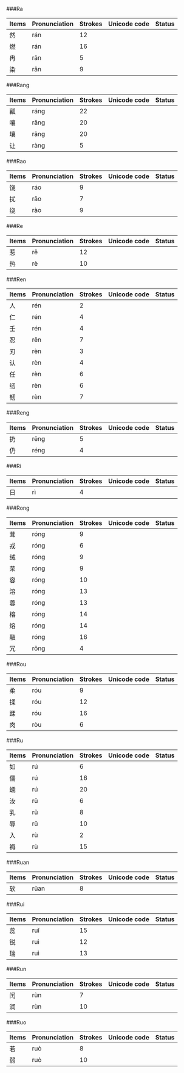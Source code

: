 ###Ra

| Items | Pronunciation | Strokes | Unicode code | Status |
| :---------------- | :---------- | :---------- | :---------- | :---------- |
| 然 | rán | 12 |  |  |
| 燃 | rán | 16 |  |  |
| 冉 | rǎn | 5 |  |  |
| 染 | rǎn | 9 |  |  |

###Rang

| Items | Pronunciation | Strokes | Unicode code | Status |
| :---------------- | :---------- | :---------- | :---------- | :---------- |
| 瓤 | ráng | 22 |  |  |
| 嚷 | rǎng | 20 |  |  |
| 壤 | rǎng | 20 |  |  |
| 让 | ràng | 5 |  |  |

###Rao

| Items | Pronunciation | Strokes | Unicode code | Status |
| :---------------- | :---------- | :---------- | :---------- | :---------- |
| 饶 | ráo | 9 |  |  |
| 扰 | rǎo | 7 |  |  |
| 绕 | rào | 9 |  |  |

###Re

| Items | Pronunciation | Strokes | Unicode code | Status |
| :---------------- | :---------- | :---------- | :---------- | :---------- |
| 惹 | rě | 12 |  |  |
| 热 | rè | 10 |  |  |

###Ren

| Items | Pronunciation | Strokes | Unicode code | Status |
| :---------------- | :---------- | :---------- | :---------- | :---------- |
| 人 | rén | 2 |  |  |
| 仁 | rén | 4 |  |  |
| 壬 | rén | 4 |  |  |
| 忍 | rěn | 7 |  |  |
| 刃 | rèn | 3 |  |  |
| 认 | rèn | 4 |  |  |
| 任 | rèn | 6 |  |  |
| 纫 | rèn | 6 |  |  |
| 韧 | rèn | 7 |  |  |

###Reng

| Items | Pronunciation | Strokes | Unicode code | Status |
| :---------------- | :---------- | :---------- | :---------- | :---------- |
| 扔 | rēng | 5 |  |  |
| 仍 | réng | 4 |  |  |

###Ri

| Items | Pronunciation | Strokes | Unicode code | Status |
| :---------------- | :---------- | :---------- | :---------- | :---------- |
| 日 | rì | 4 |  |  |

###Rong

| Items | Pronunciation | Strokes | Unicode code | Status |
| :---------------- | :---------- | :---------- | :---------- | :---------- |
| 茸 | róng | 9 |  |  |
| 戎 | róng | 6 |  |  |
| 绒 | róng | 9 |  |  |
| 荣 | róng | 9 |  |  |
| 容 | róng | 10 |  |  |
| 溶 | róng | 13 |  |  |
| 蓉 | róng | 13 |  |  |
| 榕 | róng | 14 |  |  |
| 熔 | róng | 14 |  |  |
| 融 | róng | 16 |  |  |
| 冗 | rǒng | 4 |  |  |

###Rou

| Items | Pronunciation | Strokes | Unicode code | Status |
| :---------------- | :---------- | :---------- | :---------- | :---------- |
| 柔 | róu | 9 |  |  |
| 揉 | róu | 12 |  |  |
| 蹂 | róu | 16 |  |  |
| 肉 | ròu | 6 |  |  |

###Ru

| Items | Pronunciation | Strokes | Unicode code | Status |
| :---------------- | :---------- | :---------- | :---------- | :---------- |
| 如 | rú | 6 |  |  |
| 儒 | rú | 16 |  |  |
| 蠕 | rú | 20 |  |  |
| 汝 | rǔ | 6 |  |  |
| 乳 | rǔ | 8 |  |  |
| 辱 | rǔ | 10 |  |  |
| 入 | rù | 2 |  |  |
| 褥 | rù | 15 |  |  |

###Ruan

| Items | Pronunciation | Strokes | Unicode code | Status |
| :---------------- | :---------- | :---------- | :---------- | :---------- |
| 软 | rǔan | 8 |  |  |

###Rui

| Items | Pronunciation | Strokes | Unicode code | Status |
| :---------------- | :---------- | :---------- | :---------- | :---------- |
| 蕊 | ruǐ | 15 |  |  |
| 锐 | ruì | 12 |  |  |
| 瑞 | ruì | 13 |  |  |

###Run

| Items | Pronunciation | Strokes | Unicode code | Status |
| :---------------- | :---------- | :---------- | :---------- | :---------- |
| 闰 | rùn | 7 |  |  |
| 润 | rùn | 10 |  |  |

###Ruo

| Items | Pronunciation | Strokes | Unicode code | Status |
| :---------------- | :---------- | :---------- | :---------- | :---------- |
| 若 | ruò | 8 |  |  |
| 弱 | ruò | 10 |  |  |
